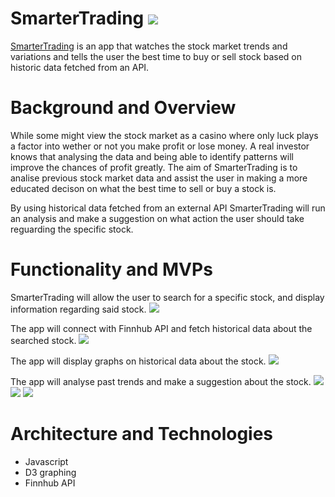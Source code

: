 # SmarterTrading ![](https://github.com/allsouza/SmarterTrading/blob/master/src/images/atom.svg)

[SmarterTrading](https://allsouza.github.io/SmarterTrading/) is an app that watches the stock market trends and variations and tells the user the best time to buy or sell stock based on historic data fetched from an API.

# Background and Overview

While some might view the stock market as a casino where only luck plays a factor into wether or not you make profit or lose money. A real investor knows that analysing the data and being able to identify patterns will improve the chances of profit greatly.  The aim of SmarterTrading is to analise previous stock market data and assist the user in making a more educated decison on what the best time to sell or buy a stock is.

By using historical data fetched from an external API SmarterTrading will run an analysis and make a suggestion on what action the user should take reguarding the specific stock.

# Functionality and MVPs

SmarterTrading will allow the user to search for a specific stock, and display information regarding said stock.
![](https://github.com/allsouza/SmarterTrading/blob/master/read_me/search.gif)

The app will connect with Finnhub API and fetch historical data about the searched stock.
![](https://github.com/allsouza/SmarterTrading/blob/master/read_me/request.png)

The app will display graphs on historical data about the stock.
![](https://github.com/allsouza/SmarterTrading/blob/master/read_me/graph.gif)

The app will analyse past trends and make a suggestion about the stock.
![](https://github.com/allsouza/SmarterTrading/blob/master/read_me/Screenshot%20from%202020-10-19%2012-02-15.png)
![](https://github.com/allsouza/SmarterTrading/blob/master/read_me/hold.png)
![](https://github.com/allsouza/SmarterTrading/blob/master/read_me/sell.png)

# Architecture and Technologies

* Javascript
* D3 graphing
* Finnhub API
